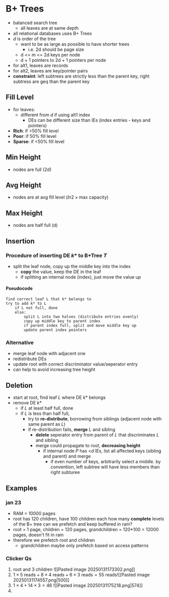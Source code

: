 # B+ Trees
- balanced search tree
	- all leaves are at same depth
- all relational databases uses B+ Trees
- $d$ is order of the tree
	- want to be as large as possible to have shorter trees
		- i.e. 2d should be page size
	- d <= m <= 2d keys per node
	- d + 1 pointers to 2d + 1 pointers per node
- for alt1, leaves are records
- for alt2, leaves are key/pointer pairs
- **constraint**: left subtrees are strictly less than the parent key, right subtress are geq than the parent key
## Fill Level
- for leaves:
	- different from $d$ if using alt1 index
		- DEs can be different size than IEs (index entries - keys and pointers)
- **Rich**: if >50% fill level
- **Poor**: if 50% fill level
- **Sparse**: if <50% fill level
## Min Height
- nodes are full (2d)
## Avg Height
- nodes are at avg fill level ($ln2 \times \text{max capacity}$)
## Max Height
- nodes are half full (d)

## Insertion
### Procedure of inserting DE $k*$ to B+Tree $T$
- split the leaf node, copy up the middle key into the index
	- **copy** the value, keep the DE in the leaf
	- if splitting an internal node (index), just move the value up
#### Pseudocode 
```
find correct leaf L that k* belongs to
try to add k* to L
	if L not full, done
	else:
		split L into two halves (distribute entries evenly)
		copy up middle key to parent index
		if parent index full, split and move middle key up
		update parent index pointers
```
### Alternative
- merge leaf node with adjacent one
- redistribute DEs
- update root with correct discriminator value/seperator entry
- can help to avoid increasing tree height
## Deletion
- start at root, find leaf $L$ where DE $k*$ belongs
- remove DE $k*$
	- if $L$ at least half full, done
	- if $L$ is less than half full, 
		- try to **re-distribute**, borrowing from siblings (adjacent node with same parent as $L$)
		- if re-distribution fails, **merge** $L$ and sibling
			- **delete** seperator entry from parent of $L$ that discriminates $L$ and sibling
			- merge could propagate to root, **decreasing height**
				- if internal node $P$ has <$d$ IEs, list all affected keys (sibling and parent) and merge
					- if even number of keys, arbitrarily select a middle. by convention, left subtree will have less members than right subturee
## Examples
### jan 23
- RAM = 10000 pages
- root has 120 children, have 100 children each
how many **complete** levels of the B+ tree can we prefetch and keep buffered in ram?
- root = 1 page, children = 120 pages, grandchildren = 120\*100 = 12000 pages, doesn't fit in ram
- therefore we prefetch root and children
	- grandchildren maybe only prefetch based on access patterns
### Clicker Qs
1. root and 3 children ![[Pasted image 20250131173302.png]]
2. $1\times 5\text{ reads}+8\times4\text{ reads}+6\times3\text{ reads} = 55 \text{ reads}$![[Pasted image 20250131174557.png|500]]
3. $1\times4+14\times3=46$ ![[Pasted image 20250131175218.png|574]]
4. 